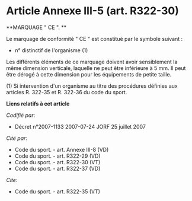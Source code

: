 # Article Annexe III-5 (art. R322-30)

**MARQUAGE " CE ". **

Le marquage de conformité " CE " est constitué par le symbole suivant : 

+ n° distinctif de l'organisme (1) 

Les différents éléments de ce marquage doivent avoir sensiblement la même dimension verticale, laquelle ne peut être
inférieure à 5 mm. Il peut être dérogé à cette dimension pour les équipements de petite taille. 

(1) Si intervention d'un organisme au titre des procédures définies aux articles R. 322-35 et R. 322-36 du code du sport.

**Liens relatifs à cet article**

_Codifié par_:

  - Décret n°2007-1133 2007-07-24 JORF 25 juillet 2007

_Cité par_:

  - Code du sport. - art. Annexe III-8 (VD)
  - Code du sport. - art. R322-29 (VD)
  - Code du sport. - art. R322-30 (VT)
  - Code du sport. - art. R322-37 (VD)

_Cite_:

  - Code du sport. - art. R322-35 (VT)
